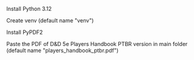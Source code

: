 Install Python 3.12

Create venv (default name "venv")

Install PyPDF2

Paste the PDF of D&D 5e Players Handbook PTBR version in main folder (default name "players_handbook_ptbr.pdf")